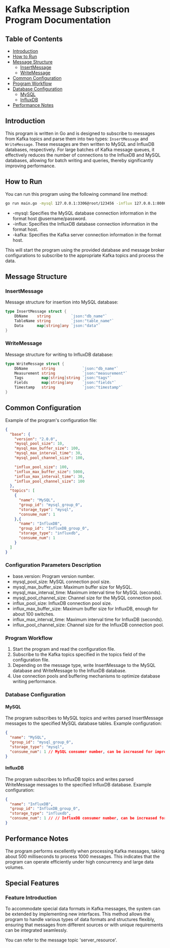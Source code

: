 # Kafka Message Subscription Program Documentation

## Table of Contents
- [Introduction](#introduction)
- [How to Run](#how-to-run)
- [Message Structure](#message-structure)
  - [InsertMessage](#insertmessage)
  - [WriteMessage](#writemessage)
- [Common Configuration](#common-configuration)
- [Program Workflow](#program-workflow)
- [Database Configuration](#database-configuration)
  - [MySQL](#mysql)
  - [InfluxDB](#influxdb)
- [Performance Notes](#performance-notes)

## Introduction
This program is written in Go and is designed to subscribe to messages from Kafka topics and parse them into two types: `InsertMessage` and `WriteMessage`. These messages are then written to MySQL and InfluxDB databases, respectively. For large batches of Kafka message queues, it effectively reduces the number of connections to the InfluxDB and MySQL databases, allowing for batch writing and queries, thereby significantly improving performance.

## How to Run
You can run this program using the following command line method:
```bash
go run main.go -mysql 127.0.0.1:3306@root/123456 -influx 127.0.0.1:8086 -kafka 127.0.0.1:9092
```
- -mysql: Specifies the MySQL database connection information in the format host
@username/password.
- -influx: Specifies the InfluxDB database connection information in the format host.
- -kafka: Specifies the Kafka server connection information in the format host.

This will start the program using the provided database and message broker configurations to subscribe to the appropriate Kafka topics and process the data.

## Message Structure
### InsertMessage
Message structure for insertion into MySQL database:

```go
type InsertMessage struct {
    DbName    string         `json:"db_name"`
    TableName string         `json:"table_name"`
    Data      map[string]any `json:"data"`
}
```

### WriteMessage
Message structure for writing to InfluxDB database:
```go
type WriteMessage struct {
    DbName      string            `json:"db_name"`
    Measurement string            `json:"measurement"`
    Tags        map[string]string `json:"tags"`
    Fields      map[string]any    `json:"fields"`
    Timestamp   string            `json:"timestamp"`
}
```

## Common Configuration
Example of the program's configuration file:
```json
{
  "base": {
    "version": "2.0.0",
    "mysql_pool_size": 10,
    "mysql_max_buffer_size": 100,
    "mysql_max_interval_time": 30,
    "mysql_pool_channel_size": 100,

    "influx_pool_size": 100,
    "influx_max_buffer_size": 5000,
    "influx_max_interval_time": 30,
    "influx_pool_channel_size": 100
  },
  "topics": [
    {
      "name": "MySQL",
      "group_id": "mysql_group_0",
      "storage_type": "mysql",
      "consume_num": 1
    },{
      "name": "InfluxDB",
      "group_id": "InfluxDB_group_0",
      "storage_type": "influxdb",
      "consume_num": 1
    }
  ]
}
```

### Configuration Parameters Description
- base.version: Program version number. 
- mysql_pool_size: MySQL connection pool size. 
- mysql_max_buffer_size: Maximum buffer size for MySQL. 
- mysql_max_interval_time: Maximum interval time for MySQL (seconds). 
- mysql_pool_channel_size: Channel size for the MySQL connection pool. 
- influx_pool_size: InfluxDB connection pool size. 
- influx_max_buffer_size: Maximum buffer size for InfluxDB, enough for about 100 switches. 
- influx_max_interval_time: Maximum interval time for InfluxDB (seconds). 
- influx_pool_channel_size: Channel size for the InfluxDB connection pool.

### Program Workflow
1. Start the program and read the configuration file.
2. Subscribe to the Kafka topics specified in the topics field of the configuration file.
3. Depending on the message type, write InsertMessage to the MySQL database and WriteMessage to the InfluxDB database.
4. Use connection pools and buffering mechanisms to optimize database writing performance.

### Database Configuration
#### MySQL
The program subscribes to MySQL topics and writes parsed InsertMessage messages to the specified MySQL database tables. Example configuration:
```json
{
  "name": "MySQL",
  "group_id": "mysql_group_0",
  "storage_type": "mysql",
  "consume_num": 1 // MySQL consumer number, can be increased for improved efficiency if the number of node_agents increases
}
```
#### InfluxDB
The program subscribes to InfluxDB topics and writes parsed WriteMessage messages to the specified InfluxDB database. Example configuration:
```json
{
  "name": "InfluxDB",
  "group_id": "InfluxDB_group_0",
  "storage_type": "influxdb",
  "consume_num": 1 // // InfluxDB consumer number, can be increased for improved efficiency if the number of node_agents increases
}
```

## Performance Notes
The program performs excellently when processing Kafka messages, taking about 500 milliseconds to process 1000 messages. This indicates that the program can operate efficiently under high concurrency and large data volumes.

## Special Features

### Feature Introduction

To accommodate special data formats in Kafka messages, the system can be extended by implementing new interfaces. This method allows the program to handle various types of data formats and structures flexibly, ensuring that messages from different sources or with unique requirements can be integrated seamlessly.

You can refer to the message topic 'server_resource'.